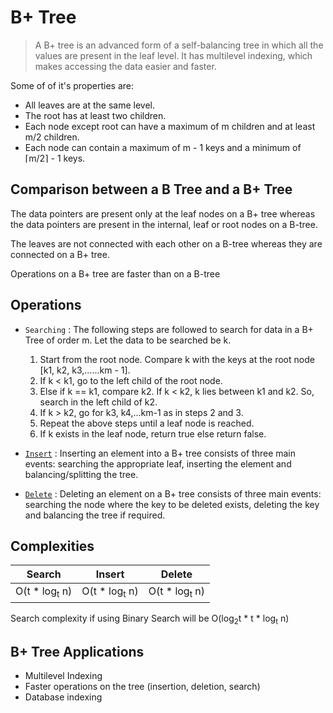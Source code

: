 # B+ Tree

> A B+ tree is an advanced form of a self-balancing tree in which all the values are present in the leaf level. It has multilevel indexing, which makes accessing the data easier and faster.

Some of of it's properties are:

- All leaves are at the same level.
- The root has at least two children.
- Each node except root can have a maximum of m children and at least m/2 children.
- Each node can contain a maximum of m - 1 keys and a minimum of ⌈m/2⌉ - 1 keys.

## Comparison between a B Tree and a B+ Tree

The data pointers are present only at the leaf nodes on a B+ tree whereas the data pointers are present in the internal, leaf or root nodes on a B-tree.

The leaves are not connected with each other on a B-tree whereas they are connected on a B+ tree.

Operations on a B+ tree are faster than on a B-tree

## Operations

- `Searching` : The following steps are followed to search for data in a B+ Tree of order m. Let the data to be searched be k.

  1. Start from the root node. Compare k with the keys at the root node [k1, k2, k3,......km - 1].
  2. If k < k1, go to the left child of the root node.
  3. Else if k == k1, compare k2. If k < k2, k lies between k1 and k2. So, search in the left child of k2.
  4. If k > k2, go for k3, k4,...km-1 as in steps 2 and 3.
  5. Repeat the above steps until a leaf node is reached.
  6. If k exists in the leaf node, return true else return false.

- [`Insert`](https://www.programiz.com/dsa/insertion-on-a-b-plus-tree) : Inserting an element into a B+ tree consists of three main events: searching the appropriate leaf, inserting the element and balancing/splitting the tree.

- [`Delete`](https://www.programiz.com/dsa/deletion-from-a-b-plus-tree) : Deleting an element on a B+ tree consists of three main events: searching the node where the key to be deleted exists, deleting the key and balancing the tree if required.

## Complexities

|          Search           |          Insert           |          Delete           |
| :-----------------------: | :-----------------------: | :-----------------------: |
| O(t \* log<sub>t</sub> n) | O(t \* log<sub>t</sub> n) | O(t \* log<sub>t</sub> n) |

Search complexity if using Binary Search will be O(log<sub>2</sub>t \* t \* log<sub>t</sub> n)

## B+ Tree Applications

- Multilevel Indexing
- Faster operations on the tree (insertion, deletion, search)
- Database indexing
